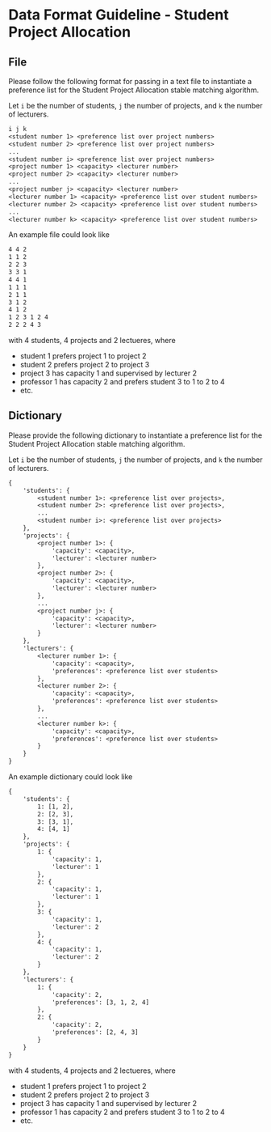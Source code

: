 # Data Format Guideline - Student Project Allocation

## File

Please follow the following format for passing in a text file to instantiate a preference list for the Student Project Allocation stable matching algorithm. 

Let `i` be the number of students, `j` the number of projects, and `k` the number of lecturers.

```txt
i j k
<student number 1> <preference list over project numbers>
<student number 2> <preference list over project numbers>
...
<student number i> <preference list over project numbers>
<project number 1> <capacity> <lecturer number>
<project number 2> <capacity> <lecturer number>
...
<project number j> <capacity> <lecturer number>
<lecturer number 1> <capacity> <preference list over student numbers>
<lecturer number 2> <capacity> <preference list over student numbers>
...
<lecturer number k> <capacity> <preference list over student numbers>
```

An example file could look like

```txt
4 4 2
1 1 2
2 2 3
3 3 1
4 4 1
1 1 1
2 1 1
3 1 2
4 1 2
1 2 3 1 2 4
2 2 2 4 3
```

with 4 students, 4 projects and 2 lectueres, where

- student 1 prefers project 1 to project 2
- student 2 prefers project 2 to project 3
- project 3 has capacity 1 and supervised by lecturer 2
- professor 1 has capacity 2 and prefers student 3 to 1 to 2 to 4
- etc.

## Dictionary

Please provide the following dictionary to instantiate a preference list for the Student Project Allocation stable matching algorithm.

Let `i` be the number of students, `j` the number of projects, and `k` the number of lecturers.

```txt
{
    'students': {
        <student number 1>: <preference list over projects>,
        <student number 2>: <preference list over projects>,
        ...
        <student number i>: <preference list over projects>
    },
    'projects': {
        <project number 1>: {
            'capacity': <capacity>,
            'lecturer': <lecturer number>
        },
        <project number 2>: {
            'capacity': <capacity>,
            'lecturer': <lecturer number>
        },
        ...
        <project number j>: {
            'capacity': <capacity>,
            'lecturer': <lecturer number>
        }
    },
    'lecturers': {
        <lecturer number 1>: {
            'capacity': <capacity>,
            'preferences': <preference list over students>
        },
        <lecturer number 2>: {
            'capacity': <capacity>,
            'preferences': <preference list over students>
        },
        ...
        <lecturer number k>: {
            'capacity': <capacity>,
            'preferences': <preference list over students>
        }
    }
}
```

An example dictionary could look like

```txt
{
    'students': {
        1: [1, 2],
        2: [2, 3],
        3: [3, 1],
        4: [4, 1]
    },
    'projects': {
        1: {
            'capacity': 1,
            'lecturer': 1
        },
        2: {
            'capacity': 1,
            'lecturer': 1
        },
        3: {
            'capacity': 1,
            'lecturer': 2
        },
        4: {
            'capacity': 1,
            'lecturer': 2
        }
    },
    'lecturers': {
        1: {
            'capacity': 2,
            'preferences': [3, 1, 2, 4]
        },
        2: {
            'capacity': 2,
            'preferences': [2, 4, 3]
        }
    }
}
```

with 4 students, 4 projects and 2 lectueres, where

- student 1 prefers project 1 to project 2
- student 2 prefers project 2 to project 3
- project 3 has capacity 1 and supervised by lecturer 2
- professor 1 has capacity 2 and prefers student 3 to 1 to 2 to 4
- etc.